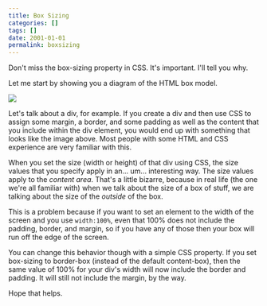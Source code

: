 ```yaml
---
title: Box Sizing
categories: []
tags: []
date: 2001-01-01
permalink: boxsizing
---
```


Don&#39;t miss the box-sizing property in CSS. It&#39;s important. I&#39;ll tell you why.

Let me start by showing you a diagram of the HTML box model.
<!-- xmore -->

![](/files/boxsizing_01.png)

Let&#39;s talk about a div, for example. If you create a div and then use CSS to assign some margin, a border, and some padding as well as the content that you include within the div element, you would end up with something that looks like the image above. Most people with some HTML and CSS experience are very familiar with this.

When you set the size (width or height) of that div using CSS, the size values that you specify apply in an... um... interesting way. The size values apply to the _content area_. That&#39;s a little bizarre, because in real life (the one we&#39;re all familiar with) when we talk about the size of a box of stuff, we are talking about the size of the _outside_ of the box.

This is a problem because if you want to set an element to the width of the screen and you use `width:100%`, even that 100% does not include the padding, border, and margin, so if you have any of those then your box will run off the edge of the screen.

You can change this behavior though with a simple CSS property. If you set box-sizing to border-box (instead of the default content-box), then the same value of 100% for your div&#39;s width will now include the border and padding. It will still not include the margin, by the way.

Hope that helps.